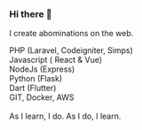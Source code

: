### Hi there 👋<br>
I create abominations on the web.

PHP (Laravel, Codeigniter, Simps)<br>
Javascript ( React & Vue) <br>
NodeJs (Express)<br>
Python (Flask)<br>
Dart (Flutter) <br>
GIT, Docker, AWS<br><br>
As I learn, I do. As I do, I learn. 

<!--**TG-Codes/TG-Codes** is a ✨ _special_ ✨ repository because its `README.md` (this file) appears on your GitHub profile.

Here are some ideas to get you started:

- 🔭 I’m currently working on ...
- 🌱 I’m currently learning ...
- 👯 I’m looking to collaborate on ...
- 🤔 I’m looking for help with ...
- 💬 Ask me about ...
- 📫 How to reach me: ...
- 😄 Pronouns: ...
- ⚡ Fun fact: ...
- -->
